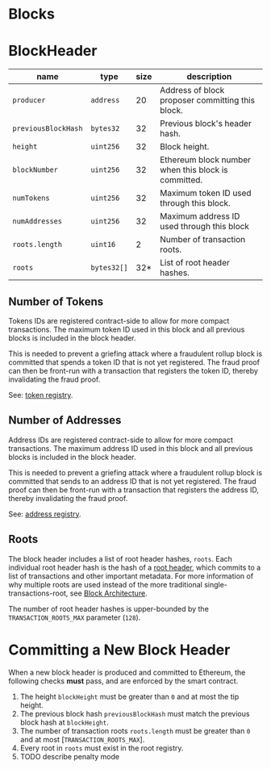 Blocks
===

# BlockHeader

| name                | type        | size | description                                         |
| ------------------- | ----------- | ---- | --------------------------------------------------- |
| `producer`          | `address`   | 20   | Address of block proposer committing this block.    |
| `previousBlockHash` | `bytes32`   | 32   | Previous block's header hash.                       |
| `height`            | `uint256`   | 32   | Block height.                                       |
| `blockNumber`       | `uint256`   | 32   | Ethereum block number when this block is committed. |
| `numTokens`         | `uint256`   | 32   | Maximum token ID used through this block.           |
| `numAddresses`      | `uint256`   | 32   | Maximum address ID used through this block          |
| `roots.length`      | `uint16`    | 2    | Number of transaction roots.                        |
| `roots`             | `bytes32[]` | 32*  | List of root header hashes.                         |

## Number of Tokens

Tokens IDs are registered contract-side to allow for more compact transactions. The maximum token ID used in this block and all previous blocks is included in the block header.

This is needed to prevent a griefing attack where a fraudulent rollup block is committed that spends a token ID that is not yet registered. The fraud proof can then be front-run with a transaction that registers the token ID, thereby invalidating the fraud proof.

See: [token registry](./Tokens.md).

## Number of Addresses

Address IDs are registered contract-side to allow for more compact transactions. The maximum address ID used in this block and all previous blocks is included in the block header.

This is needed to prevent a griefing attack where a fraudulent rollup block is committed that sends to an address ID that is not yet registered. The fraud proof can then be front-run with a transaction that registers the address ID, thereby invalidating the fraud proof.

See: [address registry](./Addresses.md).

## Roots

The block header includes a list of root header hashes, `roots`. Each individual root header hash is the hash of a [root header](./Roots.md), which commits to a list of transactions and other important metadata. For more information of why multiple roots are used instead of the more traditional single-transactions-root, see [Block Architecture](../0.%20Fundamentals/3.%20Block%20Architecture.md).

The number of root header hashes is upper-bounded by the `TRANSACTION_ROOTS_MAX` parameter (`128`).

# Committing a New Block Header

When a new block header is produced and committed to Ethereum, the following checks **must** pass, and are enforced by the smart contract.

1. The height `blockHeight` must be greater than `0` and at most the tip height.
1. The previous block hash `previousBlockHash` must match the previous block hash at `blockHeight`.
1. The number of transaction roots `roots.length` must be greater than `0` and at most [`TRANSACTION_ROOTS_MAX`].
1. Every root in `roots` must exist in the root registry.
1. TODO describe penalty mode
